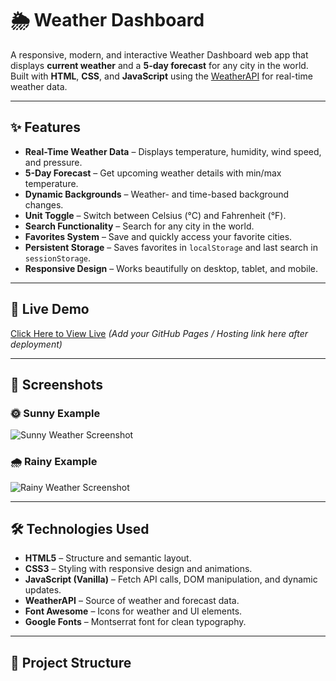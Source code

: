 # 🌦 Weather Dashboard

A responsive, modern, and interactive Weather Dashboard web app that displays **current weather** and a **5-day forecast** for any city in the world.  
Built with **HTML**, **CSS**, and **JavaScript** using the [WeatherAPI](https://www.weatherapi.com/) for real-time weather data.

---

## ✨ Features

- **Real-Time Weather Data** – Displays temperature, humidity, wind speed, and pressure.
- **5-Day Forecast** – Get upcoming weather details with min/max temperature.
- **Dynamic Backgrounds** – Weather- and time-based background changes.
- **Unit Toggle** – Switch between Celsius (°C) and Fahrenheit (°F).
- **Search Functionality** – Search for any city in the world.
- **Favorites System** – Save and quickly access your favorite cities.
- **Persistent Storage** – Saves favorites in `localStorage` and last search in `sessionStorage`.
- **Responsive Design** – Works beautifully on desktop, tablet, and mobile.

---

## 🚀 Live Demo

[Click Here to View Live](#) *(Add your GitHub Pages / Hosting link here after deployment)*

---

## 📸 Screenshots

### 🌞 Sunny Example
![Sunny Weather Screenshot](https://via.placeholder.com/800x400.png?text=Sunny+Weather)

### 🌧 Rainy Example
![Rainy Weather Screenshot](https://via.placeholder.com/800x400.png?text=Rainy+Weather)

---

## 🛠 Technologies Used

- **HTML5** – Structure and semantic layout.
- **CSS3** – Styling with responsive design and animations.
- **JavaScript (Vanilla)** – Fetch API calls, DOM manipulation, and dynamic updates.
- **WeatherAPI** – Source of weather and forecast data.
- **Font Awesome** – Icons for weather and UI elements.
- **Google Fonts** – Montserrat font for clean typography.

---

## 📂 Project Structure

